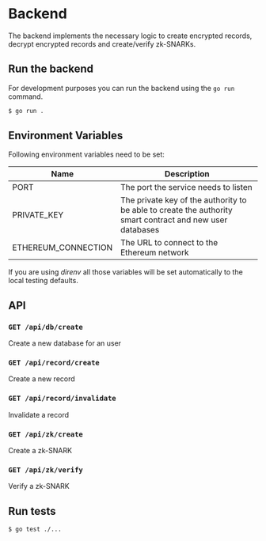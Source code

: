 # Backend

The backend implements the necessary logic to create encrypted records, decrypt encrypted records and create/verify zk-SNARKs.

## Run the backend

For development purposes you can run the backend using the `go run` command.
```sh
$ go run .
```

## Environment Variables

Following environment variables need to be set:

| Name | Description |
| ---- | ----------- |
| PORT | The port the service needs to listen |
| PRIVATE_KEY | The private key of the authority to be able to create the authority smart contract and new user databases |
| ETHEREUM_CONNECTION | The URL to connect to the Ethereum network |

If you are using *direnv* all those variables will be set automatically to the local testing defaults.

## API

### `GET /api/db/create`

Create a new database for an user

### `GET /api/record/create`

Create a new record

### `GET /api/record/invalidate`

Invalidate a record

### `GET /api/zk/create`

Create a zk-SNARK

### `GET /api/zk/verify`

Verify a zk-SNARK

## Run tests

```sh
$ go test ./...
```

